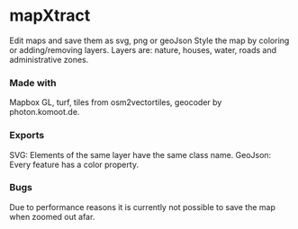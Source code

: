 # mapXtract
Edit maps and save them as svg, png or geoJson
Style the map by coloring or adding/removing layers. Layers are: nature, houses, water, roads and administrative zones.

### Made with
Mapbox GL, turf, tiles from osm2vectortiles, geocoder by photon.komoot.de.

### Exports
SVG: Elements of the same layer have the same class name.
GeoJson: Every feature has a color property.

### Bugs
Due to performance reasons it is currently not possible to save the map when zoomed out afar.
